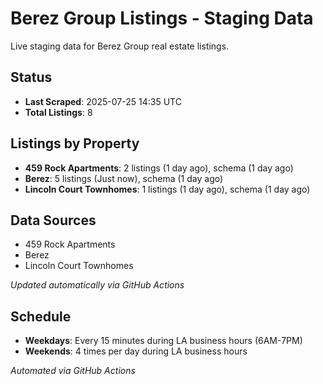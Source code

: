 # Berez Group Listings - Staging Data

Live staging data for Berez Group real estate listings.

## Status

- **Last Scraped**: 2025-07-25 14:35 UTC
- **Total Listings**: 8

## Listings by Property

- **459 Rock Apartments**: 2 listings (1 day ago), schema (1 day ago)
- **Berez**: 5 listings (Just now), schema (1 day ago)
- **Lincoln Court Townhomes**: 1 listings (1 day ago), schema (1 day ago)

## Data Sources

- 459 Rock Apartments
- Berez
- Lincoln Court Townhomes

*Updated automatically via GitHub Actions*

## Schedule

- **Weekdays**: Every 15 minutes during LA business hours (6AM-7PM)
- **Weekends**: 4 times per day during LA business hours

*Automated via GitHub Actions*

